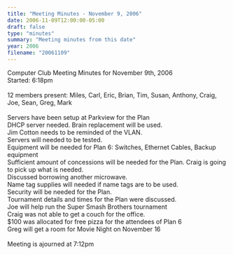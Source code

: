 ```yaml
---
title: "Meeting Minutes - November 9, 2006"
date: 2006-11-09T12:00:00-05:00
draft: false
type: "minutes"
summary: "Meeting minutes from this date"
year: 2006
filename: "20061109"
---
```


Computer Club Meeting Minutes for November 9th, 2006<br />
Started: 6:18pm<br />
<br />
12 members present: Miles, Carl, Eric, Brian, Tim, Susan, Anthony, Craig, Joe, Sean, Greg, Mark<br />
<br />
Servers have been setup at Parkview for the Plan<br />
DHCP server needed. Brain replacement will be used.<br />
Jim Cotton needs to be reminded of the VLAN.<br />
Servers will needed to be tested.<br />
Equipment will be needed for Plan 6: Switches, Ethernet Cables, Backup equipment<br />
Sufficient amount of concessions will be needed for the Plan. Craig is going to pick up what is needed.<br />
Discussed borrowing another microwave.<br />
Name tag supplies will needed if name tags are to be used.<br />
Security will be needed for the Plan.<br />
Tournament details and times for the Plan were discussed. <br />
Joe will help run the Super Smash Brothers tournament<br />
Craig was not able to get a couch for the office.<br />
$100 was allocated for free pizza for the attendees of Plan 6<br />
Greg will get a room for Movie Night on November 16<br />
<br />
Meeting is ajourned at 7:12pm
